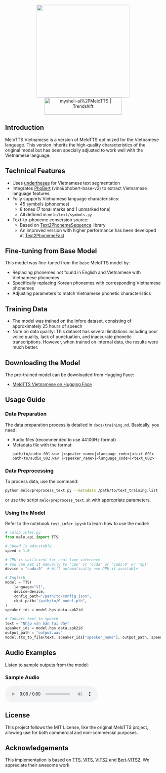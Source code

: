 <div align="center">
  <div>&nbsp;</div>
  <img src="logo.png" width="300"/> <br>
  <a href="https://trendshift.io/repositories/8133" target="_blank"><img src="https://trendshift.io/api/badge/repositories/8133" alt="myshell-ai%2FMeloTTS | Trendshift" style="width: 250px; height: 55px;" width="250" height="55"/></a>
</div>

## Introduction
MeloTTS Vietnamese is a version of MeloTTS optimized for the Vietnamese language. This version inherits the high-quality characteristics of the original model but has been specially adjusted to work well with the Vietnamese language.

## Technical Features
- Uses [underthesea](https://github.com/undertheseanlp/underthesea) for Vietnamese text segmentation
- Integrates [PhoBert](https://github.com/VinAIResearch/PhoBERT) (vinai/phobert-base-v2) to extract Vietnamese language features
- Fully supports Vietnamese language characteristics:
  - 45 symbols (phonemes)
  - 8 tones (7 tonal marks and 1 unmarked tone)
  - All defined in `melo/text/symbols.py`
- Text-to-phoneme conversion source:
  - Based on [Text2PhonemeSequence](https://github.com/thelinhbkhn2014/Text2PhonemeSequence) library
  - An improved version with higher performance has been developed at [Text2PhonemeFast](https://github.com/manhcuong02/Text2PhonemeFast)

## Fine-tuning from Base Model
This model was fine-tuned from the base MeloTTS model by:
- Replacing phonemes not found in English and Vietnamese with Vietnamese phonemes
- Specifically replacing Korean phonemes with corresponding Vietnamese phonemes
- Adjusting parameters to match Vietnamese phonetic characteristics

## Training Data
- The model was trained on the Infore dataset, consisting of approximately 25 hours of speech
- Note on data quality: This dataset has several limitations including poor voice quality, lack of punctuation, and inaccurate phonetic transcriptions. However, when trained on internal data, the results were much better.

## Downloading the Model
The pre-trained model can be downloaded from Hugging Face:
- [MeloTTS Vietnamese on Hugging Face](https://huggingface.co/nmcuong/MeloTTS_Vietnamese)

## Usage Guide

### Data Preparation
The data preparation process is detailed in `docs/training.md`. Basically, you need:
- Audio files (recommended to use 44100Hz format)
- Metadata file with the format:
  ```
  path/to/audio_001.wav |<speaker_name>|<language_code>|<text_001>
  path/to/audio_002.wav |<speaker_name>|<language_code>|<text_002>
  ```

### Data Preprocessing
To process data, use the command:
```bash
python melo/preprocess_text.py --metadata /path/to/text_training.list --config_path /path/to/config.json --device cuda:0 --val-per-spk 10 --max-val-total 500
```
or use the script `melo/preprocess_text.sh` with appropriate parameters.

### Using the Model
Refer to the notebook `test_infer.ipynb` to learn how to use the model:
```python
# colab_infer.py
from melo.api import TTS

# Speed is adjustable
speed = 1.0

# CPU is sufficient for real-time inference.
# You can set it manually to 'cpu' or 'cuda' or 'cuda:0' or 'mps'
device = "cuda:0"  # Will automatically use GPU if available

# English
model = TTS(
    language="VI",
    device=device,
    config_path="/path/to/config.json",
    ckpt_path="/path/to/G_model.pth",
)
speaker_ids = model.hps.data.spk2id

# Convert text to speech
text = "Nhập văn bản tại đây"
speaker_ids = model.hps.data.spk2id
output_path = "output.wav"
model.tts_to_file(text, speaker_ids["speaker_name"], output_path, speed=1.0, quiet=True)
```

## Audio Examples
Listen to sample outputs from the model:

### Sample Audio
<audio controls>
  <source src="samples/sample.wav" type="audio/wav">
  Your browser does not support the audio element. <a href="samples/sample.wav">Click here to download/listen to the audio</a>
</audio>


## License
This project follows the MIT License, like the original MeloTTS project, allowing use for both commercial and non-commercial purposes.

## Acknowledgements

This implementation is based on [TTS](https://github.com/coqui-ai/TTS), [VITS](https://github.com/jaywalnut310/vits), [VITS2](https://github.com/daniilrobnikov/vits2) and [Bert-VITS2](https://github.com/fishaudio/Bert-VITS2). We appreciate their awesome work.
